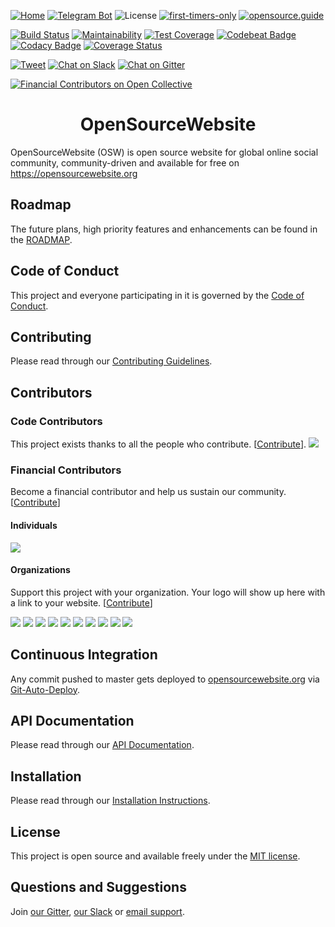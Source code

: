 [![Home](https://img.shields.io/badge/home-opensourcewebsite.org-blue.svg?style=flat-square])](https://opensourcewebsite.org)
[![Telegram Bot](https://img.shields.io/badge/telegram-bot-blue.svg?style=flat-square&logo=telegram)](https://t.me/opensourcewebsite_bot)
![License](https://img.shields.io/github/license/opensourcewebsite-org/opensourcewebsite-org?style=flat-square)
[![first-timers-only](https://img.shields.io/badge/first--timers--only-friendly-blue.svg?style=flat-square)](https://www.firsttimersonly.com)
[![opensource.guide](https://img.shields.io/badge/opensource.guide-friendly-blue.svg?style=flat-square)](https://opensource.guide)

[![Build Status](https://travis-ci.org/opensourcewebsite-org/opensourcewebsite-org.svg?branch=master)](https://travis-ci.org/opensourcewebsite-org/opensourcewebsite-org)
[![Maintainability](https://api.codeclimate.com/v1/badges/589055a81b82d015acb8/maintainability)](https://codeclimate.com/github/opensourcewebsite-org/opensourcewebsite-org/maintainability)
[![Test Coverage](https://api.codeclimate.com/v1/badges/589055a81b82d015acb8/test_coverage)](https://codeclimate.com/github/opensourcewebsite-org/opensourcewebsite-org/test_coverage)
[![Codebeat Badge](https://codebeat.co/badges/c69e6f2a-e6f6-4a50-b5aa-9003cdae23c2)](https://codebeat.co/projects/github-com-opensourcewebsite-org-opensourcewebsite-org-master)
[![Codacy Badge](https://api.codacy.com/project/badge/Grade/57dd3bf9231140b0becfd702b84e8483)](https://www.codacy.com/app/opensourcewebsite-org/opensourcewebsite-org)
[![Coverage Status](https://coveralls.io/repos/github/opensourcewebsite-org/opensourcewebsite-org/badge.svg?branch=master)](https://coveralls.io/github/opensourcewebsite-org/opensourcewebsite-org?branch=master)

[![Tweet](https://img.shields.io/twitter/url/http/shields.io.svg?style=social)](https://twitter.com/intent/tweet?text=OpenSourceWebsite%20(OSW)%20is%20open%20source%20website%20for%20global%20online%20social%20community&url=https://opensourcewebsite.org&hashtags=opensourcewebsite,osw,opensource)
[![Chat on Slack](https://img.shields.io/badge/slack-chat-CC2B5E.svg?style=flat-square&logo=slack)](https://join.slack.com/t/opensourcewebsite/shared_invite/enQtNDE0MDc2OTcxMDExLWJmMjFjOGUxNjFiZTg2OTc0ZDdkNTdhNDIzZDE2ODJiMGMzY2M5Yjg3NzEyNGMxNjIwZWE0YTFhNTE3MjhiYjY)
[![Chat on Gitter](https://img.shields.io/badge/gitter-chat-CC2B5E.svg?style=flat-square&logo=gitter)](https://gitter.im/opensourcewebsite-org)

[![Financial Contributors on Open Collective](https://opencollective.com/opensourcewebsite/all/badge.svg?label=financial+contributors)](https://opencollective.com/opensourcewebsite)

<h1 align="center">OpenSourceWebsite</h1>

OpenSourceWebsite (OSW) is open source website for global online social community, community-driven and available for free on https://opensourcewebsite.org

## Roadmap

The future plans, high priority features and enhancements can be found in the [ROADMAP](ROADMAP.md).

## Code of Conduct

This project and everyone participating in it is governed by the [Code of Conduct](CODE_OF_CONDUCT.md).

## Contributing

Please read through our [Contributing Guidelines](CONTRIBUTING.md).

## Contributors

### Code Contributors

This project exists thanks to all the people who contribute. [[Contribute](CONTRIBUTING.md)].
<a href="https://github.com/opensourcewebsite-org/opensourcewebsite-org/graphs/contributors"><img src="https://opencollective.com/opensourcewebsite/contributors.svg?width=890&button=false" /></a>

### Financial Contributors

Become a financial contributor and help us sustain our community. [[Contribute](https://opencollective.com/opensourcewebsite/contribute)]

#### Individuals

<a href="https://opencollective.com/opensourcewebsite"><img src="https://opencollective.com/opensourcewebsite/individuals.svg?width=890"></a>

#### Organizations

Support this project with your organization. Your logo will show up here with a link to your website. [[Contribute](https://opencollective.com/opensourcewebsite/contribute)]

<a href="https://opencollective.com/opensourcewebsite/organization/0/website"><img src="https://opencollective.com/opensourcewebsite/organization/0/avatar.svg"></a>
<a href="https://opencollective.com/opensourcewebsite/organization/1/website"><img src="https://opencollective.com/opensourcewebsite/organization/1/avatar.svg"></a>
<a href="https://opencollective.com/opensourcewebsite/organization/2/website"><img src="https://opencollective.com/opensourcewebsite/organization/2/avatar.svg"></a>
<a href="https://opencollective.com/opensourcewebsite/organization/3/website"><img src="https://opencollective.com/opensourcewebsite/organization/3/avatar.svg"></a>
<a href="https://opencollective.com/opensourcewebsite/organization/4/website"><img src="https://opencollective.com/opensourcewebsite/organization/4/avatar.svg"></a>
<a href="https://opencollective.com/opensourcewebsite/organization/5/website"><img src="https://opencollective.com/opensourcewebsite/organization/5/avatar.svg"></a>
<a href="https://opencollective.com/opensourcewebsite/organization/6/website"><img src="https://opencollective.com/opensourcewebsite/organization/6/avatar.svg"></a>
<a href="https://opencollective.com/opensourcewebsite/organization/7/website"><img src="https://opencollective.com/opensourcewebsite/organization/7/avatar.svg"></a>
<a href="https://opencollective.com/opensourcewebsite/organization/8/website"><img src="https://opencollective.com/opensourcewebsite/organization/8/avatar.svg"></a>
<a href="https://opencollective.com/opensourcewebsite/organization/9/website"><img src="https://opencollective.com/opensourcewebsite/organization/9/avatar.svg"></a>

## Continuous Integration

Any commit pushed to master gets deployed to [opensourcewebsite.org](https://opensourcewebsite.org) via [Git-Auto-Deploy](https://github.com/olipo186/Git-Auto-Deploy).

## API Documentation

Please read through our [API Documentation](https://github.com/opensourcewebsite-org/api-opensourcewebsite-org/).

## Installation

Please read through our [Installation Instructions](INSTALL.md).

## License

This project is open source and available freely under the [MIT license](LICENSE.md).

## Questions and Suggestions

Join [our Gitter](https://gitter.im/opensourcewebsite-org), [our Slack](https://join.slack.com/t/opensourcewebsite/shared_invite/enQtNDE0MDc2OTcxMDExLWJiMzlkYmUwY2QxZTZhZGZiMzdiNmFmOGJhNDkxOTM4MDg1MDE4YmFhMWMyZWVjZjhlZmFhNjlhY2MzMDMxMTE) or [email support](mailto:hello@opensourcewebsite.org).
